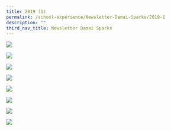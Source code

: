```yaml
---
title: 2019 (1)
permalink: /school-experience/Newsletter-Damai-Sparks/2019-1
description: ""
third_nav_title: Newsletter Damai Sparks
---
```

![](/images/DMP19_SPARKs-1.jpeg)

![](/images/DMP19_SPARKs-2.jpeg)

![](/images/DMP19_SPARKs-3.jpeg)

![](/images/DMP19_SPARKs-4.jpeg)

![](/images/DMP19_SPARKs-5.jpeg)

![](/images/DMP19_SPARKs-6.jpeg)

![](/images/DMP19_SPARKs-7.jpeg)

![](/images/DMP19_SPARKs-8.jpeg)
